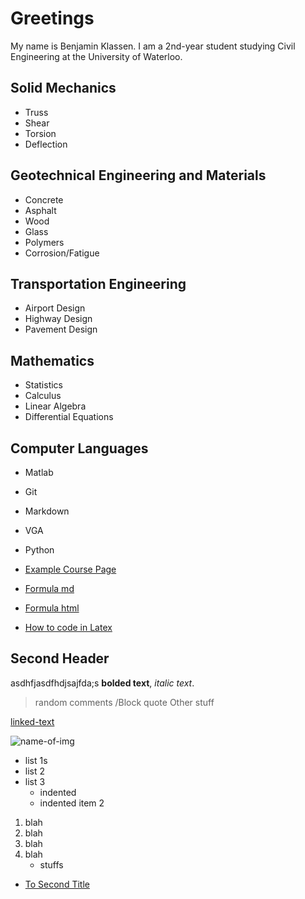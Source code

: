 # Greetings

My name is Benjamin Klassen. I am a 2nd-year student studying Civil Engineering at the University of Waterloo. 

## Solid Mechanics

- Truss
- Shear
- Torsion
- Deflection

## Geotechnical Engineering and Materials

- Concrete
- Asphalt
- Wood
- Glass
- Polymers
- Corrosion/Fatigue

## Transportation Engineering

- Airport Design
- Highway Design
- Pavement Design

## Mathematics

- Statistics
- Calculus
- Linear Algebra
- Differential Equations

## Computer Languages

- Matlab
- Git
- Markdown
- VGA
- Python

- [Example Course Page](example.md)
- [Formula md](formulas.md)
- [Formula html](formulas.html)
- [How to code in Latex](syntax.md)
  
## Second Header

asdhfjasdfhdjsajfda;s **bolded text**, *italic text*.

> random comments
> /Block quote
> Other stuff

[linked-text](actual_link)

![name-of-img](https://i.ytimg.com/vi/Sg14jNbBb-8/hqdefault.jpg)

- list 1s
- list 2
- list 3
  - indented
  - indented item 2

1. blah
2. blah
3. blah
4. blah
   - stuffs
- [To Second Title](#Second-Title)
